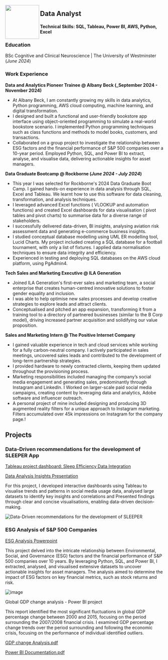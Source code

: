 <a href="url"><img src="https://github.com/user-attachments/assets/597e2b9a-c2b0-4894-a409-c691becd33d8" align="left" height="108" width="108" ></a>

##       Data Analyst

####       Technical Skills: SQL, Tableau, Power BI, AWS, Python, Excel

### Education
BSc Cognitive and Clinical Neuroscience | The University of Westminster (_June 2024_)

### Work Experience
**Data and Analytics Pioneer Trainee @ Albany Beck (_September 2024 - November 2024)**
- At Albany Beck, I am constantly growing my skills in data analytics, Python programming, AWS cloud computing, machine learning, and digital transformation.
- I designed and built a functional and user-friendly bookstore app interface using object-oriented programming to simulate a real-world bookstore scenario.  I implemented Python programming techniques such as class functions and methods to model books, customers, and transactions.
- Collaborated on a group project to investigate the relationship between ESG factors and the financial performance of S&P 500 companies over a 10-year period. Employed Python, SQL, and Power BI to extract, analyse, and visualise data, delivering actionable insights for asset managers.

**Data Graduate Bootcamp @ Rockborne (_June 2024 - July 2024_)**
- This year I was selected for Rockborne's 2024 Data Graduate Boot Camp. I gained hands-on experience in data analysis through SQL, Excel and Tableau. We learnt how to use this software for data cleaning, transformation, and analysis techniques.
- I leveraged advanced Excel functions ( VLOOKUP and automation functions) and created Excel dashboards for data visualisation ( pivot tables and pivot charts) to summarise data for a diverse range of stakeholders.
- I successfully delivered data-driven, BI insights, analysing aviation risk assessment data and generating e-commerce business insights.
- I studied conceptual database modelling using UML ER modelling tool, Lucid Charts. My project included creating a SQL database for a football tournament, with only a list of fixtures. I applied data normalisation techniques to ensure data integrity and efficiency.
- Experienced in testing and deploying SQL databases on the AWS cloud platform, using PgAdmin4. 

**Tech Sales and Marketing Executive @ ILA Generation**
- Joined ILA Generation's first-ever sales and marketing team, a social enterprise that creates human-centred innovative solutions to foster gender equality and inclusion.
- I was able to help optimise new sales processes and develop creative strategies to explore leads and attract clients.
- Conceptualised and pitched an app expansion, transforming it from a training tool to a directory of partnered businesses (similar to the B Corp model), driving increased partner acquisition and solidifying our value proposition.

**Sales and Marketing Intern @ The Positive Internet Company**
- I gained valuable experience in tech and cloud services while working for a fully carbon-neutral company. I actively participated in sales meetings, uncovered sales leads and contributed to the development of long-term partnership strategies.
- I provided hardware to newly contracted clients, keeping them updated throughout the provisioning process.
- Marketing responsibilities included managing the company’s social media engagement and generating sales, predominantly through Instagram and LinkedIn. I Worked on larger-scale paid social media campaigns, creating content by leveraging data and analytics, Adobe software and influencer outreach.
- A personal project of mine included designing and producing 3D augmented reality filters for a unique approach to Instagram marketing. Filters accumulated over 45k impressions on Instagram for the company page.!


## Projects
### Data-Driven recommendations for the development of SLEEPER App

[Tableau project dashboard: Sleep Efficiency Data Integration](https://public.tableau.com/views/LifestyleonSleepEfficiancy2/Story1?:language=en-GB&:sid=&:display_count=n&:origin=viz_share_link)

[Data Analysis Insights Presentation](https://drive.google.com/file/d/16p0wUAVZN3uUdFQENG_iQIgySi9lLj3t/view?usp=sharing)

For this project, I developed interactive dashboards using Tableau to visualise trends and patterns in social media usage data, analysed large datasets to identify key insights and correlations and Presented findings through clear and concise visualisations, enabling data-driven decision-making.

![Data-Driven recommendations for the development of SLEEPER](https://github.com/user-attachments/assets/21c936ae-aab3-4a1e-85f6-8767cf8d3fcd)

### ESG Analysis of S&P 500 Companies

[ESG Analysis Powerpoint](https://github.com/user-attachments/files/18577930/ppt.so.far.1.pptx)

This project delved into the intricate relationship between Environmental, Social, and Governance (ESG) factors and the financial performance of S&P 500 companies over 10 years. By leveraging Python, SQL, and Power BI, I extracted, analysed, and visualised extensive datasets to uncover actionable insights for asset managers. The analysis aimed to determine the impact of ESG factors on key financial metrics, such as stock returns and risk.

![image](https://github.com/user-attachments/assets/cb6966c5-0485-41a4-b05c-9482f0a1a8ab)


Global GDP change analysis - Power BI project

This report identified the most significant fluctuations in global GDP percentage change between 2000 and 2015, focusing on the period surrounding the 2007/2008 financial crisis. I examined GDP percentage change trends over the period surrounding and following the economic crisis, focusing on the performance of individual identified outliers.


[GDP change Analysis.pdf](https://github.com/user-attachments/files/18577970/GDP.change.Analysis.pdf)

[Power BI Documentation.pdf](https://github.com/user-attachments/files/18577971/Power.BI.Documentation.pdf)

